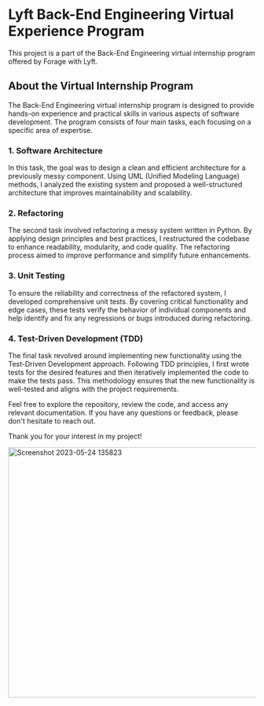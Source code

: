 # Lyft Back-End Engineering Virtual Experience Program
This project is a part of the Back-End Engineering virtual internship program offered by Forage with Lyft.
## About the Virtual Internship Program
The Back-End Engineering virtual internship program is designed to provide hands-on experience and practical skills in various aspects of software development. The program consists of four main tasks, each focusing on a specific area of expertise.

### 1. Software Architecture
In this task, the goal was to design a clean and efficient architecture for a previously messy component. Using UML (Unified Modeling Language) methods, I analyzed the existing system and proposed a well-structured architecture that improves maintainability and scalability.

### 2. Refactoring
The second task involved refactoring a messy system written in Python. By applying design principles and best practices, I restructured the codebase to enhance readability, modularity, and code quality. The refactoring process aimed to improve performance and simplify future enhancements.

### 3. Unit Testing
To ensure the reliability and correctness of the refactored system, I developed comprehensive unit tests. By covering critical functionality and edge cases, these tests verify the behavior of individual components and help identify and fix any regressions or bugs introduced during refactoring.

### 4. Test-Driven Development (TDD)
The final task revolved around implementing new functionality using the Test-Driven Development approach. Following TDD principles, I first wrote tests for the desired features and then iteratively implemented the code to make the tests pass. This methodology ensures that the new functionality is well-tested and aligns with the project requirements.

Feel free to explore the repository, review the code, and access any relevant documentation. If you have any questions or feedback, please don't hesitate to reach out.

Thank you for your interest in my project!

<img width="509" alt="Screenshot 2023-05-24 135823" src="https://github.com/monika-sahay/forage-lyft-starter-repo/assets/1956409/aa52b3b2-ebaa-4b8d-a6e3-3f614224fe41">
